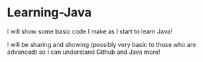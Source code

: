 # Learning-Java
I will show some basic code I make as I start to learn Java! 


I will be sharing and showing (possibly very basic to those who are advanced) so I can understand Github and Java more!
